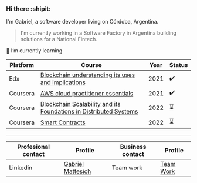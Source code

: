 ### Hi there :shipit:

I'm Gabriel, a software developer living on Córdoba, Argentina. 
> I'm currently working in a Software Factory in Argentina building solutions for a National Fintech.



:book: I’m currently learning 

| Platform    | Course     | Year     |  Status     |
| ----------- | ----------- | ----------- | ----------- |
| Edx         | [Blockchain understanding its uses and implications](https://www.edx.org/es/course/blockchain-understanding-its-uses-and-implications)       | 2021 | :heavy_check_mark: |
| Coursera   | [AWS cloud practitioner essentials](https://www.coursera.org/learn/aws-cloud-practitioner-essentials)       | 2021 | :heavy_check_mark: |
| Coursera   | [Blockchain Scalability and its Foundations in Distributed Systems](https://www.coursera.org/learn/blockchain-scalability)       | 2022 | :hourglass: |
| Coursera   | [Smart Contracts](https://www.coursera.org/learn/smarter-contracts)       | 2022 | :hourglass: |

-----------



| Profesional contact                     | Profile     | Business contact     | Profile     |
| ----------- | ----------- | ----------- | ----------- | 
| Linkedin    | [Gabriel Mattesich](https://www.linkedin.com/in/gabriel-mattesich/)       | Team work | [Team Work](https://www.linkedin.com/in/gabriel-mattesich/)   |
